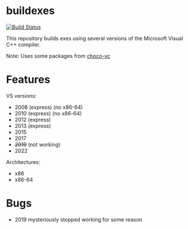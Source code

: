 # buildexes

[![Build Status](https://dev.azure.com/seipharos/buildexes/_apis/build/status%2Fsei-eschwartz.buildexes?branchName=master)](https://dev.azure.com/seipharos/buildexes/_build/latest?definitionId=3&branchName=master)

This repository builds exes using several versions of the Microsoft Visual C++ compiler.

Note: Uses some packages from [choco-vc](https://github.com/edmcman/choco-vc)

# Features

VS versions:
- 2008 (express) (no x86-64)
- 2010 (express) (no x86-64)
- 2012 (express)
- 2013 (express)
- 2015
- 2017
- <strike>2019</strike> (not working)
- 2022

Architectures:
- x86
- x86-64

# Bugs

- 2019 mysteriously stopped working for some reason